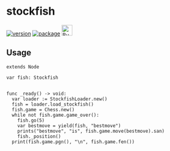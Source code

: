 # stockfish

[![version](https://img.shields.io/badge/3.x-blue?logo=godot-engine&logoColor=white&label=godot&style=for-the-badge)](https://godotengine.org "Made with godot")
[![package](https://img.shields.io/npm/v/@bendn/stockfish.gd?label=version&style=for-the-badge)](https://www.npmjs.com/package/@bendn/stockfish.gd)
<a href='https://ko-fi.com/bendn' title='Buy me a coffee' target='_blank'><img height='28' src='https://storage.ko-fi.com/cdn/brandasset/kofi_button_red.png' alt='Buy me a coffee'> </a>

## Usage

```gdscript
extends Node

var fish: Stockfish


func _ready() -> void:
  var loader := StockfishLoader.new()
  fish = loader.load_stockfish()
  fish.game = Chess.new()
  while not fish.game.game_over():
    fish.go(5)
    var bestmove = yield(fish, "bestmove")
    prints("bestmove", "is", fish.game.move(bestmove).san)
    fish._position()
  print(fish.game.pgn(), "\n", fish.game.fen())
```

